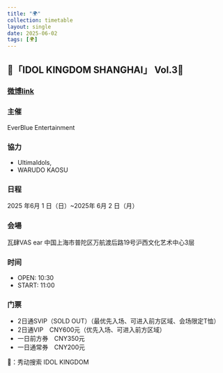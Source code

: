 ```yaml
---
title: "🌍"
collection: timetable
layout: single
date: 2025-06-02
tags: [🌍]
---
```


## 👑「IDOL KINGDOM SHANGHAI」 Vol.3👑

### [微博link](https://weibo.com/6300333031/5161462423883808)

### 主催

EverBlue Entertainment

### 協力
- UltimaIdols,
- WARUDO KAOSU
  
### 日程

2025 年6月 1 日（日）~2025年 6月 2 日（月）

### 会場

瓦肆VAS ear 中国上海市普陀区万航渡后路19号沪西文化艺术中心3层

### 时间

- OPEN: 10:30
- START: 11:00

### 门票

- 2日通SVIP（SOLD OUT）（最优先入场、可进入前方区域、会场限定T恤）
- 2日通VIP　CNY600元（优先入场、可进入前方区域）
- 一日前方券　CNY350元
- 一日通常券　CNY200元
  
🎫：秀动搜索 IDOL KINGDOM